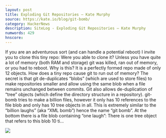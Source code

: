 ```yaml
---
layout: post
title: Exploding Git Repositories – Kate Murphy
source: https://kate.io/blog/git-bomb/
category: HackerNews
description: SiteLog - Exploding Git Repositories – Kate Murphy
numwords: 429
hnscore: 
---
```


If you are an adventurous sort (and can handle a potential reboot) I invite you to clone this tiny repo:  Were you able to clone it? Unless you have quite a lot of memory (both RAM and storage) git was killed, ran out of memory, or you had to reboot. Why is this? It is a perfectly formed repo made of only 12 objects.  How does a tiny repo cause git to run out of memory? The secret is that git de-duplicates “blobs” (which are used to store files) to make repositories smaller and allow using the same blob when a file remains unchanged between commits. Git also allows de-duplication of “tree” objects (which define the directory structure in a repository). git-bomb tries to make a billion files, however it only has 10 references to the file blob and only has 10 tree objects in all.  This is extremely similar to the “billion laughs” (aka “XML bomb”) hence the name “git bomb”.  At the bottom there is a file blob containing “one laugh”:  There is one tree object that refers to this blob 10 ti...

![](https://kate.io/images/posts/git-bomb.png)
<!--description-->